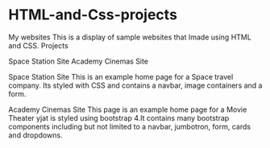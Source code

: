 # HTML-and-Css-projects
My websites
This is a display of sample websites that Imade using HTML and CSS.
Projects 

Space Station Site
Academy Cinemas Site

Space Station Site
This is an example home page for a Space travel company. Its styled with CSS and contains a navbar, image containers and a form.

Academy Cinemas Site
This page is an example home page for a Movie Theater yjat is styled using bootstrap 4.It contains many bootstrap components including but not limited to  a navbar, jumbotron, form, cards and dropdowns.

